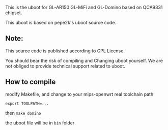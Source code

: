 This is the uboot for GL-AR150 GL-MiFi and GL-Domino based on QCA9331 chipset. 

This uboot is based on pepe2k's uboot source code. 

Note: 
-------
This source code is published according to GPL License. 

You should bear the risk of compiling and Changing uboot yourself. We are not obliged to provide technical support related to uboot.


How to compile
-------------

modify Makefile, and change to your mips-openwrt real toolchain path
```
export TOOLPATH=...
```
then `make domino`

the uboot file will be in `bin` folder 
